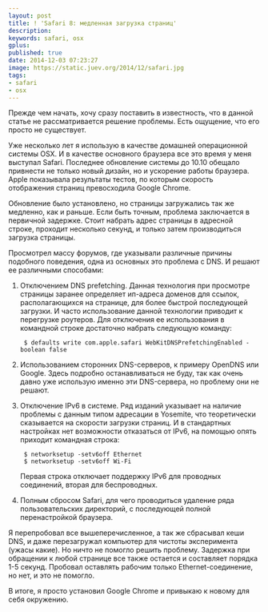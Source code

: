```yaml
---
layout: post
title: ! 'Safari 8: медленная загрузка страниц'
description:
keywords: safari, osx
gplus:
published: true
date: 2014-12-03 07:23:27
image: https://static.juev.org/2014/12/safari.jpg
tags:
- safari
- osx
---
```


Прежде чем начать, хочу сразу поставить в известность, что в данной статье не рассматривается решение проблемы. Есть ощущение, что его просто не существует.

Уже несколько лет я использую в качестве домашней операционной системы OSX. И в качестве основного браузера все это время у меня выступал Safari. Последнее обновление системы до 10.10 обещало привнести не только новый дизайн, но и ускорение работы браузера. Apple показывала результаты тестов, по которым скорость отображения страниц превосходила Google Chrome.

Обновление было установлено, но страницы загружались так же медленно, как и раньше. Если быть точным, проблема заключается в первичной задержке. Стоит набрать адрес страницы в адресной строке, проходит несколько секунд, и только затем производиться загрузка страницы.

Просмотрел массу форумов, где указывали различные причины подобного поведения, одна из основных это проблема с DNS. И решают ее различными способами:

1. Отключением DNS prefetching. Данная технология при просмотре страницы заранее определяет ип-адреса доменов для ссылок, располагающихся на странице, для более быстрой последующей загрузки. И часто использование данной технологии приводит к перегрузке роутеров. Для отключения ее использования в командной строке достаточно набрать следующую команду:

        $ defaults write com.apple.safari WebKitDNSPrefetchingEnabled -boolean false

1. Использованием сторонних DNS-серверов, к примеру OpenDNS или Google. Здесь подробно останавливаться не буду, так как очень давно уже использую именно эти DNS-сервера, но проблему они не решают.

1. Отключение IPv6 в системе. Ряд изданий указывает на наличие проблемы с данным типом адресации в Yosemite, что теоретически сказывается на скорости загрузки страниц. И в стандартных настройках нет возможности отказаться от IPv6, на помощью опять приходит командная строка:

        $ networksetup -setv6off Ethernet
        $ networksetup -setv6off Wi-Fi

	Первая строка отключает поддержку IPv6 для проводных соединений, вторая для беспроводных. 

1. Полным сбросом Safari, для чего проводиться удаление ряда пользовательских директорий, с последующей полной перенастройкой браузера.

Я перепробовал все вышеперечисленное, а так же сбрасывал кеши DNS, и даже перезагружал компьютер для чистоты эксперимента (ужасы какие). Но ничто не помогло решить проблему. Задержка при обращении к любой странице все также остается и составляет порядка 1-5 секунд. Пробовал оставлять рабочим только Ethernet-соединение, но нет, и это не помогло.

В итоге, я просто установил Google Chrome и привыкаю к новому для себя окружению.
